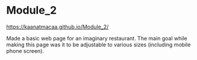 # Module_2
https://kaanatmacaa.github.io/Module_2/

Made a basic web page for an imaginary restaurant. The main goal while making this page was it to be adjustable to various sizes (including mobile phone screen).

